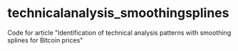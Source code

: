 # technicalanalysis_smoothingsplines
Code for article "Identification of technical analysis patterns with smoothing splines for Bitcoin prices"
